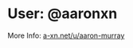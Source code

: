 # User: @aaronxn
More Info: [a-xn.net/u/aaron-murray](a-xn.net/u/aaron-murray)

<!---
aaronxn/aaronxn is a ✨ special ✨ repository because its `README.md` (this file) appears on your GitHub profile.
You can click the Preview link to take a look at your changes.
--->
